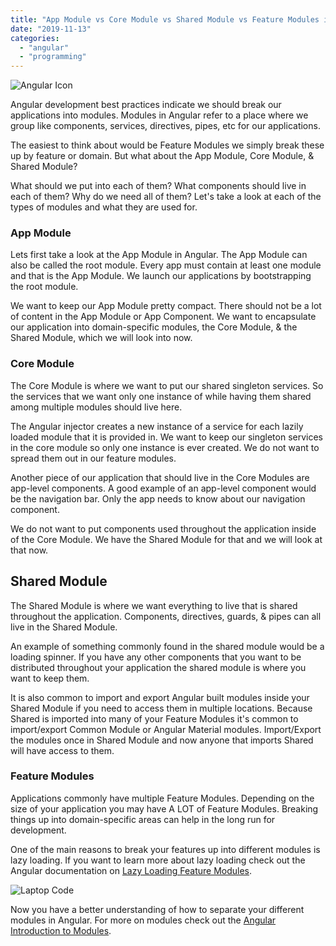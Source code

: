 ```yaml
---
title: "App Module vs Core Module vs Shared Module vs Feature Modules in Angular"
date: "2019-11-13"
categories: 
  - "angular"
  - "programming"
---
```


![Angular Icon](/images/ForPosts/angular.png)

Angular development best practices indicate we should break our applications into modules. Modules in Angular refer to a place where we group like components, services, directives, pipes, etc for our applications.

The easiest to think about would be Feature Modules we simply break these up by feature or domain. But what about the App Module, Core Module, & Shared Module?

What should we put into each of them? What components should live in each of them? Why do we need all of them? Let's take a look at each of the types of modules and what they are used for.

### App Module

Lets first take a look at the App Module in Angular. The App Module can also be called the root module. Every app must contain at least one module and that is the App Module. We launch our applications by bootstrapping the root module.

We want to keep our App Module pretty compact. There should not be a lot of content in the App Module or App Component. We want to encapsulate our application into domain-specific modules, the Core Module, & the Shared Module, which we will look into now.

### Core Module

The Core Module is where we want to put our shared singleton services. So the services that we want only one instance of while having them shared among multiple modules should live here.

The Angular injector creates a new instance of a service for each lazily loaded module that it is provided in. We want to keep our singleton services in the core module so only one instance is ever created. We do not want to spread them out in our feature modules.

Another piece of our application that should live in the Core Modules are app-level components. A good example of an app-level component would be the navigation bar. Only the app needs to know about our navigation component.

We do not want to put components used throughout the application inside of the Core Module. We have the Shared Module for that and we will look at that now.

## Shared Module

The Shared Module is where we want everything to live that is shared throughout the application. Components, directives, guards, & pipes can all live in the Shared Module.

An example of something commonly found in the shared module would be a loading spinner. If you have any other components that you want to be distributed throughout your application the shared module is where you want to keep them.

It is also common to import and export Angular built modules inside your Shared Module if you need to access them in multiple locations. Because Shared is imported into many of your Feature Modules it's common to import/export Common Module or Angular Material modules. Import/Export the modules once in Shared Module and now anyone that imports Shared will have access to them.

### Feature Modules

Applications commonly have multiple Feature Modules. Depending on the size of your application you may have A LOT of Feature Modules. Breaking things up into domain-specific areas can help in the long run for development.

One of the main reasons to break your features up into different modules is lazy loading. If you want to learn more about lazy loading check out the Angular documentation on [Lazy Loading Feature Modules](https://angular.io/guide/lazy-loading-ngmodules).

![Laptop Code](/images/ForPosts/laptopWithCode.jpg)

Now you have a better understanding of how to separate your different modules in Angular. For more on modules check out the [Angular Introduction to Modules](https://angular.io/guide/architecture-modules).

